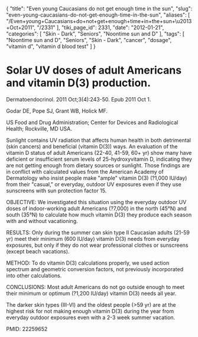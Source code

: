 {
    "title": "Even young Caucasians do not get enough time in the sun",
    "slug": "even-young-caucasians-do-not-get-enough-time-in-the-sun",
    "aliases": [
        "/Even+young+Caucasians+do+not+get+enough+time+in+the+sun+\u2013+Oct+2011",
        "/2331"
    ],
    "tiki_page_id": 2331,
    "date": "2012-01-21",
    "categories": [
        "Skin - Dark",
        "Seniors",
        "Noontime sun and D"
    ],
    "tags": [
        "Noontime sun and D",
        "Seniors",
        "Skin - Dark",
        "cancer",
        "dosage",
        "vitamin d",
        "vitamin d blood test"
    ]
}


# Solar UV doses of adult Americans and vitamin D(3) production.

Dermatoendocrinol. 2011 Oct;3(4):243-50. Epub 2011 Oct 1.

Godar DE, Pope SJ, Grant WB, Holick MF.

US Food and Drug Administration; Center for Devices and Radiological Health; Rockville, MD USA.

Sunlight contains UV radiation that affects human health in both detrimental (skin cancers) and beneficial (vitamin D(3)) ways. An evaluation of the vitamin D status of adult Americans (22-40, 41-59, 60+ yr) show many have deficient or insufficient serum levels of 25-hydroxyvitamin D, indicating they are not getting enough from dietary sources or sunlight. Those findings are in conflict with calculated values from the American Academy of Dermatology who insist people make "ample" vitamin D(3) (?1,000 IU/day) from their "casual," or everyday, outdoor UV exposures even if they use sunscreens with sun protection factor 15.

OBJECTIVE: We investigated this situation using the everyday outdoor UV doses of indoor-working adult Americans (?7,000) in the north (45°N) and south (35°N) to calculate how much vitamin D(3) they produce each season with and without vacationing.

RESULTS: Only during the summer can skin type II Caucasian adults (21-59 yr) meet their minimum (600 IU/day) vitamin D(3) needs from everyday exposures, but only if they do not wear professional clothes or sunscreens (except beach vacations).

METHOD: To do vitamin D(3) calculations properly, we used action spectrum and geometric conversion factors, not previously incorporated into other calculations.

CONCLUSIONS: Most adult Americans do not go outside enough to meet their minimum or optimum (?1,200 IU/day) vitamin D(3) needs all year. 

The darker skin types (III-VI) and the oldest people (>59 yr) are at the highest risk for not making enough vitamin D(3) during the year from everyday outdoor exposures even with a 2-3 week summer vacation.

PMID:     22259652